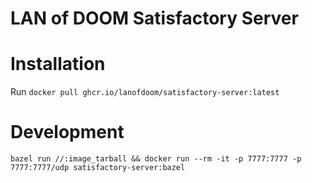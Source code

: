 # LAN of DOOM Satisfactory Server

# Installation

Run `docker pull ghcr.io/lanofdoom/satisfactory-server:latest`

# Development

```
bazel run //:image_tarball && docker run --rm -it -p 7777:7777 -p 7777:7777/udp satisfactory-server:bazel
```
